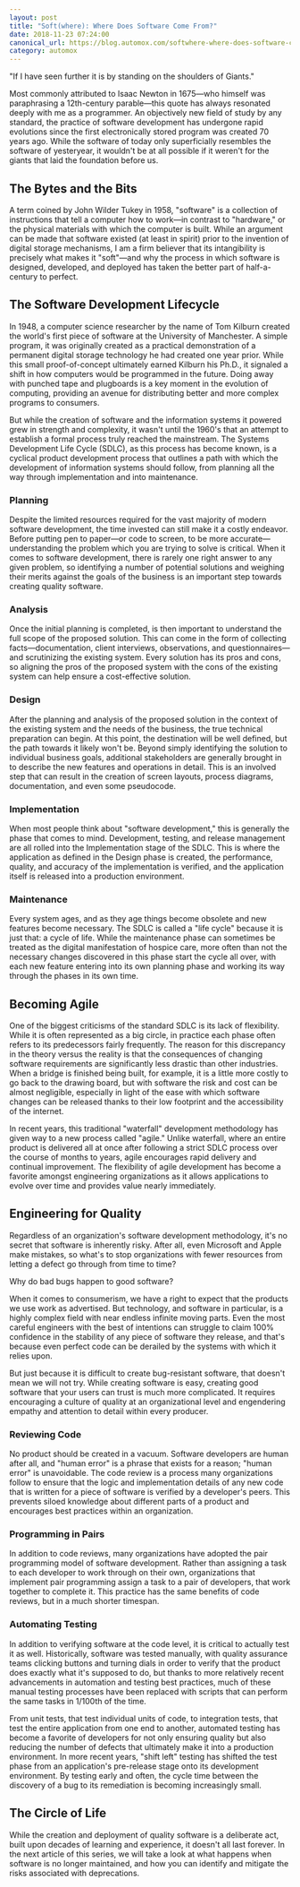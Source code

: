 ```yaml
---
layout: post
title: "Soft(where): Where Does Software Come From?"
date: 2018-11-23 07:24:00
canonical_url: https://blog.automox.com/softwhere-where-does-software-come-from
category: automox
---
```


"If I have seen further it is by standing on the shoulders of Giants."

Most commonly attributed to Isaac Newton in 1675—who himself was paraphrasing a 12th-century parable—this quote has always resonated deeply with me as a programmer. An objectively new field of study by any standard, the practice of software development has undergone rapid evolutions since the first electronically stored program was created 70 years ago. While the software of today only superficially resembles the software of yesteryear, it wouldn't be at all possible if it weren't for the giants that laid the foundation before us.

## The Bytes and the Bits

A term coined by John Wilder Tukey in 1958, "software" is a collection of instructions that tell a computer how to work—in contrast to "hardware," or the physical materials with which the computer is built. While an argument can be made that software existed (at least in spirit) prior to the invention of digital storage mechanisms, I am a firm believer that its intangibility is precisely what makes it "soft"—and why the process in which software is designed, developed, and deployed has taken the better part of half-a-century to perfect.

## The Software Development Lifecycle

In 1948, a computer science researcher by the name of Tom Kilburn created the world's first piece of software at the University of Manchester. A simple program, it was originally created as a practical demonstration of a permanent digital storage technology he had created one year prior. While this small proof-of-concept ultimately earned Kilburn his Ph.D., it signaled a shift in how computers would be programmed in the future. Doing away with punched tape and plugboards is a key moment in the evolution of computing, providing an avenue for distributing better and more complex programs to consumers.

But while the creation of software and the information systems it powered grew in strength and complexity, it wasn't until the 1960's that an attempt to establish a formal process truly reached the mainstream. The Systems Development Life Cycle (SDLC), as this process has become known, is a cyclical product development process that outlines a path with which the development of information systems should follow, from planning all the way through implementation and into maintenance.

### Planning

Despite the limited resources required for the vast majority of modern software development, the time invested can still make it a costly endeavor. Before putting pen to paper—or code to screen, to be more accurate—understanding the problem which you are trying to solve is critical. When it comes to software development, there is rarely one right answer to any given problem, so identifying a number of potential solutions and weighing their merits against the goals of the business is an important step towards creating quality software.

### Analysis

Once the initial planning is completed, is then important to understand the full scope of the proposed solution. This can come in the form of collecting facts—documentation, client interviews, observations, and questionnaires—and scrutinizing the existing system. Every solution has its pros and cons, so aligning the pros of the proposed system with the cons of the existing system can help ensure a cost-effective solution.

### Design

After the planning and analysis of the proposed solution in the context of the existing system and the needs of the business, the true technical preparation can begin. At this point, the destination will be well defined, but the path towards it likely won't be. Beyond simply identifying the solution to individual business goals, additional stakeholders are generally brought in to describe the new features and operations in detail. This is an involved step that can result in the creation of screen layouts, process diagrams, documentation, and even some pseudocode.

### Implementation

When most people think about "software development," this is generally the phase that comes to mind. Development, testing, and release management are all rolled into the Implementation stage of the SDLC. This is where the application as defined in the Design phase is created, the performance, quality, and accuracy of the implementation is verified, and the application itself is released into a production environment.

### Maintenance

Every system ages, and as they age things become obsolete and new features become necessary. The SDLC is called a "life cycle" because it is just that: a cycle of life. While the maintenance phase can sometimes be treated as the digital manifestation of hospice care, more often than not the necessary changes discovered in this phase start the cycle all over, with each new feature entering into its own planning phase and working its way through the phases in its own time.

## Becoming Agile

One of the biggest criticisms of the standard SDLC is its lack of flexibility. While it is often represented as a big circle, in practice each phase often refers to its predecessors fairly frequently. The reason for this discrepancy in the theory versus the reality is that the consequences of changing software requirements are significantly less drastic than other industries. When a bridge is finished being built, for example, it is a little more costly to go back to the drawing board, but with software the risk and cost can be almost negligible, especially in light of the ease with which software changes can be released thanks to their low footprint and the accessibility of the internet.

In recent years, this traditional "waterfall" development methodology has given way to a new process called "agile." Unlike waterfall, where an entire product is delivered all at once after following a strict SDLC process over the course of months to years, agile encourages rapid delivery and continual improvement. The flexibility of agile development has become a favorite amongst engineering organizations as it allows applications to evolve over time and provides value nearly immediately.

## Engineering for Quality

Regardless of an organization's software development methodology, it's no secret that software is inherently risky. After all, even Microsoft and Apple make mistakes, so what's to stop organizations with fewer resources from letting a defect go through from time to time?

Why do bad bugs happen to good software?

When it comes to consumerism, we have a right to expect that the products we use work as advertised. But technology, and software in particular, is a highly complex field with near endless infinite moving parts. Even the most careful engineers with the best of intentions can struggle to claim 100% confidence in the stability of any piece of software they release, and that's because even perfect code can be derailed by the systems with which it relies upon.

But just because it is difficult to create bug-resistant software, that doesn't mean we will not try. While creating software is easy, creating good software that your users can trust is much more complicated. It requires encouraging a culture of quality at an organizational level and engendering empathy and attention to detail within every producer.

### Reviewing Code

No product should be created in a vacuum. Software developers are human after all, and "human error" is a phrase that exists for a reason; "human error" is unavoidable. The code review is a process many organizations follow to ensure that the logic and implementation details of any new code that is written for a piece of software is verified by a developer's peers. This prevents siloed knowledge about different parts of a product and encourages best practices within an organization.

### Programming in Pairs

In addition to code reviews, many organizations have adopted the pair programming model of software development. Rather than assigning a task to each developer to work through on their own, organizations that implement pair programming assign a task to a pair of developers, that work together to complete it. This practice has the same benefits of code reviews, but in a much shorter timespan.

### Automating Testing

In addition to verifying software at the code level, it is critical to actually test it as well. Historically, software was tested manually, with quality assurance teams clicking buttons and turning dials in order to verify that the product does exactly what it's supposed to do, but thanks to more relatively recent advancements in automation and testing best practices, much of these manual testing processes have been replaced with scripts that can perform the same tasks in 1/100th of the time.

From unit tests, that test individual units of code, to integration tests, that test the entire application from one end to another, automated testing has become a favorite of developers for not only ensuring quality but also reducing the number of defects that ultimately make it into a production environment. In more recent years, "shift left" testing has shifted the test phase from an application's pre-release stage onto its development environment. By testing early and often, the cycle time between the discovery of a bug to its remediation is becoming increasingly small.

## The Circle of Life

While the creation and deployment of quality software is a deliberate act, built upon decades of learning and experience, it doesn't all last forever. In the next article of this series, we will take a look at what happens when software is no longer maintained, and how you can identify and mitigate the risks associated with deprecations.